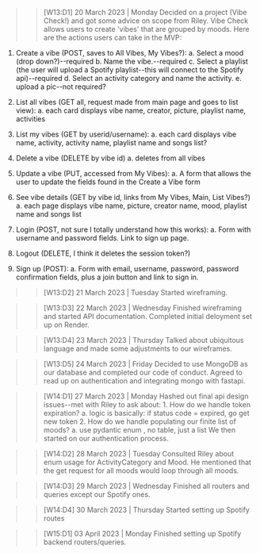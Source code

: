 > > [W13:D1] 20 March 2023 | Monday
Decided on a project (Vibe Check!) and got some advice on scope from Riley.
Vibe Check allows users to create 'vibes' that are grouped by moods.
Here are the actions users can take in the MVP:

1. Create a vibe (POST, saves to All Vibes, My Vibes?):
    a. Select a mood (drop down?)--required
    b. Name the vibe.--required
    c. Select a playlist (the user will upload a Spotify playlist--this will connect to the Spotify api)--required
    d. Select an activity category and name the activity.
    e. upload a pic--not required?

2. List all vibes (GET all, request made from main page and goes to list view):
    a. each card displays vibe name, creator, picture, playlist name, activities

3. List my vibes (GET by userid/username):
    a. each card displays vibe name, activity, activity name, playlist name and songs list?

4. Delete a vibe (DELETE by vibe id)
    a. deletes from all vibes

5. Update a vibe (PUT, accessed from My Vibes):
    a. A form that allows the user to update the fields found in the Create a Vibe form


5. See vibe details (GET by vibe id, links from My Vibes, Main, List Vibes?)
    a. each page displays vibe name, picture, creator name, mood, playlist name and songs list

6. Login (POST, not sure I totally understand how this works):
    a. Form with username and password fields. Link to sign up page.

7. Logout (DELETE, I think it deletes the session token?)

8. Sign up (POST):
    a. Form with email, username, password, password confirmation fields, plus a join button and link to sign in.


> > [W13:D2] 21 March 2023 | Tuesday
Started wireframing.

> > [W13:D3] 22 March 2023 | Wednesday
Finished wireframing and started API documentation. Completed initial deloyment set up on Render.

> > [W13:D4] 23 March 2023 | Thursday
Talked about ubiquitous language and made some adjustments to our wireframes.

> > [W13:D5] 24 March 2023 | Friday
Decided to use MongoDB as our database and completed our code of conduct. Agreed to read up on authentication and integrating mongo with fastapi.

> > [W14:D1] 27 March 2023 | Monday
Hashed out final api design issues--met with Riley to ask about:
    1. How do we handle token expiration?
        a. logic is basically: if status code = expired, go get new token
    2. How do we handle populating our finite list of moods?
        a. use pydantic enum , no table, just a list
We then started on our authentication process.

> > [W14:D2] 28 March 2023 | Tuesday
Consulted Riley about enum usage for ActivityCategory and Mood. He mentioned that the get request for all moods would loop through all moods.

> > [W14:D3] 29 March 2023 | Wednesday
Finished all routers and queries except our Spotify ones.

> > [W14:D4] 30 March 2023 | Thursday
Started setting up Spotify routes

> > [W15:D1] 03 April 2023 | Monday
Finished setting up Spotify backend routers/queries. 
